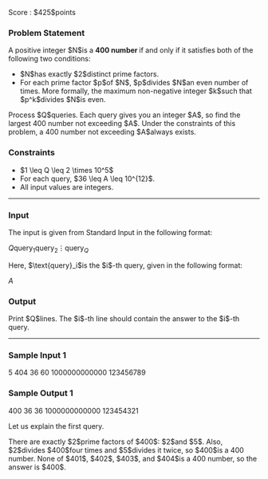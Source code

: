 
<div>

<span>

<span>

<p>
Score : $425$points
</p>

<div>

<section>

### **Problem Statement**

<p>
A positive integer $N$is a 
<strong>
400 number
</strong>
if and only if it satisfies both of the following two conditions:
</p>

<ul>

<li>
$N$has exactly $2$distinct prime factors.
</li>

<li>
For each prime factor $p$of $N$, $p$divides $N$an even number of times. More formally, the maximum non-negative integer $k$such that $p^k$divides $N$is even.
</li>

</ul>

<p>
Process $Q$queries. Each query gives you an integer $A$, so find the largest 400 number not exceeding $A$. Under the constraints of this problem, a 400 number not exceeding $A$always exists.
</p>

</section>

</div>

<div>

<section>

### **Constraints**

<ul>

<li>
$1 \leq Q \leq 2 \times 10^5$
</li>

<li>
For each query, $36 \leq A \leq 10^{12}$.
</li>

<li>
All input values are integers.
</li>

</ul>

</section>

</div>

---

<div>

<div>

<section>

### **Input**

<p>
The input is given from Standard Input in the following format:
</p>

<div>

$Q$$\text{query}_1$$\text{query}_2$$\vdots$$\text{query}_Q$
</div>

<p>
Here, $\text{query}_i$is the $i$-th query, given in the following format:
</p>

<div>

$A$
</div>

</section>

</div>

<div>

<section>

### **Output**

<p>
Print $Q$lines. The $i$-th line should contain the answer to the $i$-th query.
</p>

</section>

</div>

</div>

---

<div>

<section>

### **Sample Input 1**

<div>

5
404
36
60
1000000000000
123456789

</div>

</section>

</div>

<div>

<section>

### **Sample Output 1**

<div>

400
36
36
1000000000000
123454321

</div>

<p>
Let us explain the first query.
</p>

<p>
There are exactly $2$prime factors of $400$: $2$and $5$. Also, $2$divides $400$four times and $5$divides it twice, so $400$is a 400 number. None of $401$, $402$, $403$, and $404$is a 400 number, so the answer is $400$.
</p>

</section>

</div>

</span>

</span>

</div>
